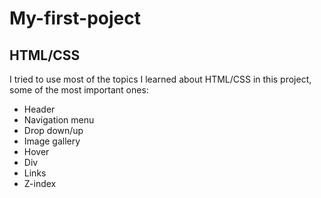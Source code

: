 # My-first-poject
 ## HTML/CSS
 I tried to use most of the topics I learned about HTML/CSS in this project, some of the most important ones:
- Header
- Navigation menu
- Drop down/up
- Image gallery 
- Hover
- Div
- Links
- Z-index
